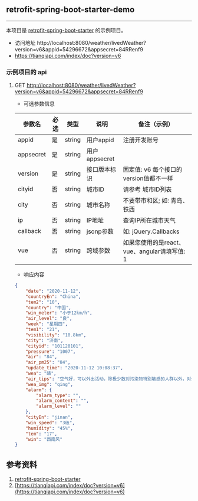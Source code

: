## retrofit-spring-boot-starter-demo
---

本项目是 [retrofit-spring-boot-starter](https://github.com/LianjiaTech/retrofit-spring-boot-starter) 的示例项目。

-  访问地址  http://localhost:8080/weather/livedWeather?version=v6&appid=54296672&appsecret=84RRenf9
-  https://tianqiapi.com/index/doc?version=v6


### 示例项目的 api
1. GET [http://localhost:8080/weather/livedWeather?version=v6&appid=54296672&appsecret=84RRenf9](http://localhost:8080/weather/livedWeather?version=v6&appid=54296672&appsecret=84RRenf9)
   
    * 可选参数信息
    
    | 参数名    | 必选 | 类型   | 说明          | 备注（示例）                                 |
    | --------- | ---- | ------ | ------------- | -------------------------------------------- |
    | appid     | 是   | string | 用户appid     | 注册开发账号                                 |
    | appsecret | 是   | string | 用户appsecret |                                              |
    | version   | 是   | string | 接口版本标识  | 固定值: v6 每个接口的version值都不一样       |
    | cityid    | 否   | string | 城市ID        | 请参考 城市ID列表                            |
    | city      | 否   | string | 城市名称      | 不要带市和区; 如: 青岛、铁西                 |
    | ip        | 否   | string | IP地址        | 查询IP所在城市天气                           |
    | callback  | 否   | string | jsonp参数     | 如: jQuery\.Callbacks                        |
    | vue       | 否   | string | 跨域参数      | 如果您使用的是react、vue、angular请填写值: 1 |
    
    * 响应内容
    ```json
    {
        "date": "2020-11-12",
        "countryEn": "China",
        "tem2": "10",
        "country": "中国",
        "win_meter": "小于12km/h",
        "air_level": "良",
        "week": "星期四",
        "tem1": "21",
        "visibility": "10.8km",
        "city": "济南",
        "cityid": "101120101",
        "pressure": "1007",
        "air": "84",
        "air_pm25": "84",
        "update_time": "2020-11-12 10:08:37",
        "wea": "晴",
        "air_tips": "空气好，可以外出活动，除极少数对污染物特别敏感的人群以外，对公众没有危害！",
        "wea_img": "qing",
        "alarm": {
            "alarm_type": "",
            "alarm_content": "",
            "alarm_level": ""
        },
        "cityEn": "jinan",
        "win_speed": "3级",
        "humidity": "45%",
        "tem": "17",
        "win": "西南风"
    }
    ```


## 参考资料
1. [retrofit-spring-boot-starter](https://github.com/LianjiaTech/retrofit-spring-boot-starter)
2. [https://tianqiapi.com/index/doc?version=v6](https://tianqiapi.com/index/doc?version=v6)
